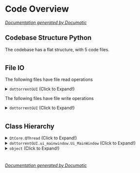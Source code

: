 # Code Overview

[_Documentation generated by Documatic_](https://www.documatic.com)

<!---Documatic-section-Codebase Structure Python-start--->
## Codebase Structure Python

The codebase has a flat structure, with 5 code files.

# #
<!---Documatic-section-Codebase Structure Python-end--->

<!---Documatic-section-File IO-start--->
## File IO

<!---Documatic-block-file_io-start--->
The following files have file read operations

<!---Documatic-block-dottorrentGUI-start--->
<details>
	<summary><code>dottorrentGUI</code> (Click to Expand!)</summary>

* dottorrentGUI.gui
</details>
<!---Documatic-block-dottorrentGUI-end--->

The following files have file write operations

<!---Documatic-block-dottorrentGUI-start--->
<details>
	<summary><code>dottorrentGUI</code> (Click to Expand!)</summary>

* dottorrentGUI.gui
</details>
<!---Documatic-block-dottorrentGUI-end--->
<!---Documatic-block-file_io-end--->

# #
<!---Documatic-section-File IO-end--->

<!---Documatic-section-Class Hierarchy-start--->
## Class Hierarchy

<!---Documatic-block-QtCore.QThread-start--->
<details>
	<summary><code>QtCore.QThread</code> (Click to Expand!)</summary>

* dottorrentGUI.gui.CreateTorrentBatchQThread
* dottorrentGUI.gui.CreateTorrentQThread
</details>
<!---Documatic-block-QtCore.QThread-end--->

<!---Documatic-block-dottorrentGUI.ui_mainwindow.Ui_MainWindow-start--->
<details>
	<summary><code>dottorrentGUI.ui_mainwindow.Ui_MainWindow</code> (Click to Expand!)</summary>

* dottorrentGUI.gui.DottorrentGUI
</details>
<!---Documatic-block-dottorrentGUI.ui_mainwindow.Ui_MainWindow-end--->

<!---Documatic-block-object-start--->
<details>
	<summary><code>object</code> (Click to Expand!)</summary>

* dottorrentGUI.ui_about.Ui_AboutDialog
* dottorrentGUI.ui_mainwindow.Ui_MainWindow
</details>
<!---Documatic-block-object-end--->

# #
<!---Documatic-section-Class Hierarchy-end--->

[_Documentation generated by Documatic_](https://www.documatic.com)